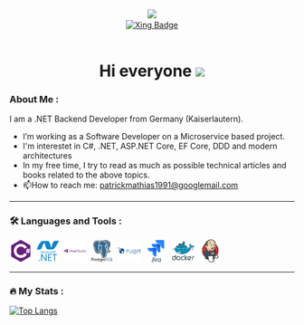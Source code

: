 <div id="header" align="center">
  <img src="https://media.giphy.com/media/QpVUMRUJGokfqXyfa1/giphy.gif" width="100"/>
  <div id="badges">
    <a href="https://www.xing.com/profile/Patrick_Mathias3">
      <img src="https://img.shields.io/badge/Xing-green?style=for-the-badge&logo=xing&logoColor=white?" alt="Xing Badge"/>
    </a>
  </div>
  <img src="https://komarev.com/ghpvc/?username=pama0013&style=flat-square&color=blue" alt=""/>
  <h1>
  Hi everyone
  <img src="https://media.giphy.com/media/hvRJCLFzcasrR4ia7z/giphy.gif" width="30px"/>
</h1>
</div>

### About Me :
I am a .NET Backend Developer from Germany (Kaiserlautern).
- I’m working as a Software Developer on a Microservice based project.
- I'm interestet in C#, .NET, ASP.NET Core, EF Core, DDD and modern architectures
- In my free time, I try to read as much as possible technical articles and books related to the above topics.
- :mailbox:How to reach me: patrickmathias1991@googlemail.com
---
### :hammer_and_wrench: Languages and Tools :

<div>

  <img src="https://github.com/devicons/devicon/blob/master/icons/csharp/csharp-plain.svg" title="C#" alt="CSharp" width="40" height="40"/>&nbsp;
  <img src="https://github.com/devicons/devicon/blob/master/icons/dot-net/dot-net-plain-wordmark.svg" title=".Net" alt="DotNet" width="40" height="40"/>&nbsp;
  <img src="https://github.com/devicons/devicon/blob/master/icons/visualstudio/visualstudio-plain-wordmark.svg" title="VisualStudio" alt="VS" width="40" height="40"/>&nbsp;
  <img src="https://github.com/devicons/devicon/blob/master/icons/postgresql/postgresql-original-wordmark.svg" title=".PostgreSql" alt="Postgres" width="40" height="40"/>&nbsp;
  <img src="https://github.com/devicons/devicon/blob/master/icons/nuget/nuget-original-wordmark.svg" title=".Nuget" alt="Nuget" width="40" height="40"/>&nbsp;
  <img src="https://github.com/devicons/devicon/blob/master/icons/jira/jira-original-wordmark.svg" title="Jira" alt="Jira" width="40" height="40"/>&nbsp;
  <img src="https://github.com/devicons/devicon/blob/master/icons/docker/docker-original-wordmark.svg" title="Docker" alt="Docker" width="40" height="40"/>&nbsp;
  <img src="https://github.com/devicons/devicon/blob/master/icons/jenkins/jenkins-original.svg" title="Jenkins" alt="Jenkins" width="40" height="40"/>&nbsp;  
</div>

---
### :fire: My Stats :

[![Top Langs](https://github-readme-stats.vercel.app/api/top-langs/?username=pama0013&layout=compact&theme=vision-friendly-dark)](https://github.com/anuraghazra/github-readme-stats)
